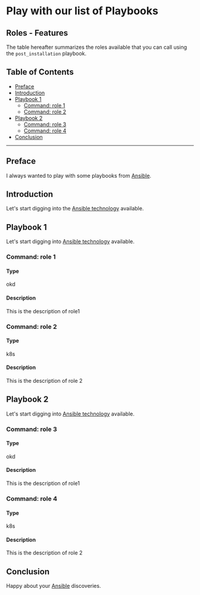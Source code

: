 # Play with our list of Playbooks

## Roles - Features

The table hereafter summarizes the roles available that you can call using the `post_installation` playbook.

## Table of Contents

-   [Preface](#preface)
-   [Introduction](#introduction)
-   [Playbook 1](#playbook-1)
    -   [Command: role 1](#command-role-1)
    -   [Command: role 2](#command-role-2)
-   [Playbook 2](#playbook-2)
    -   [Command: role 3](#command-role-3)
    -   [Command: role 4](#command-role-4)
-   [Conclusion](#conclusion)

--------

Preface
-------

I always wanted to play with some playbooks from
[Ansible](https://docs.ansible.com/).

Introduction
------------

Let's start digging into the [Ansible
technology](https://docs.ansible.com/) available.

Playbook 1
----------

Let's start digging into [Ansible technology](https://docs.ansible.com/)
available.

### Command: role 1

#### Type

okd

#### Description

This is the description of role1

### Command: role 2

#### Type

k8s

#### Description

This is the description of role 2

Playbook 2
----------

Let's start digging into [Ansible technology](https://docs.ansible.com/)
available.

### Command: role 3

#### Type

okd

#### Description

This is the description of role1

### Command: role 4

#### Type

k8s

#### Description

This is the description of role 2

Conclusion
----------

Happy about your [Ansible](https://docs.ansible.com/) discoveries.
